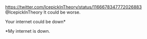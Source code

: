 https://twitter.com/IcepickInTheory/status/1166678347772026883 @IcepickInTheory It could be worse.

Your internet could be down*

*My internet is down.